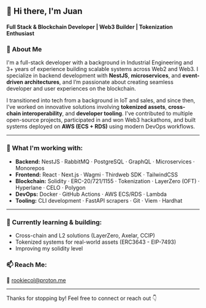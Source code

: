 ## 👋 Hi there, I'm Juan  
#### Full Stack & Blockchain Developer | Web3 Builder | Tokenization Enthusiast

### 🧠 About Me  
I'm a full-stack developer with a background in Industrial Engineering and 3+ years of experience building scalable systems across Web2 and Web3. I specialize in backend development with **NestJS**, **microservices**, and **event-driven architectures**, and I’m passionate about creating seamless developer and user experiences on the blockchain.

I transitioned into tech from a background in IoT and sales, and since then, I’ve worked on innovative solutions involving **tokenized assets**, **cross-chain interoperability**, and **developer tooling**. I've contributed to multiple open-source projects, participated in and won Web3 hackathons, and built systems deployed on **AWS (ECS + RDS)** using modern DevOps workflows.

---

### 🚀 What I'm working with:
- **Backend:** NestJS · RabbitMQ · PostgreSQL · GraphQL · Microservices · Monorepos  
- **Frontend:** React · Next.js · Wagmi · Thirdweb SDK · TailwindCSS  
- **Blockchain:** Solidity · ERC-20/721/1155 · Tokenization · LayerZero (OFT) · Hyperlane · CELO · Polygon  
- **DevOps:** Docker · GitHub Actions · AWS ECS/RDS · Lambda
- **Tooling:** CLI development · FastAPI scrapers · Git · Viem · Hardhat  

---

### 🌱 Currently learning & building:
- Cross-chain and L2 solutions (LayerZero, Axelar, CCIP)
- Tokenized systems for real-world assets (ERC3643 - EIP-7493)
- Improving my solidity level 


### 📫 Reach Me:
📧 rookiecol@proton.me

---

Thanks for stopping by! Feel free to connect or reach out 👇

